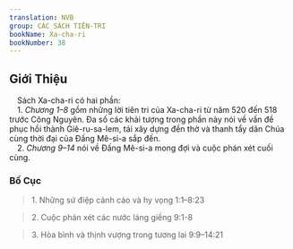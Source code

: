 ```yaml
---
translation: NVB
group: CÁC SÁCH TIÊN-TRI
bookName: Xa-cha-ri 
bookNumber: 38
---
```


<div class="title"><h2>Giới Thiệu </h2></div> Sách Xa-cha-ri có hai phần: <br/> 1. <i>Chương 1–8</i> gồm những lời tiên tri của Xa-cha-ri từ năm 520 đến 518 trước Công Nguyên. Đa số các khải tượng trong phần này nói về vấn đề phục hồi thành Giê-ru-sa-lem, tái xây dựng đền thờ và thanh tẩy dân Chúa cùng thời đại của Đấng Mê-si-a sắp đến. <br/> 2. <i>Chương 9–14</i> nói về Đấng Mê-si-a mong đợi và cuộc phán xét cuối cùng. <br/><div class="title"><h3>Bố Cục </h3></div><blockquote>1. Những sứ điệp cảnh cáo và hy vọng 1:1–8:23</blockquote><blockquote>2. Cuộc phán xét các nước láng giềng 9:1-8</blockquote><blockquote>3. Hòa bình và thịnh vượng trong tương lai 9:9–14:21</blockquote>
